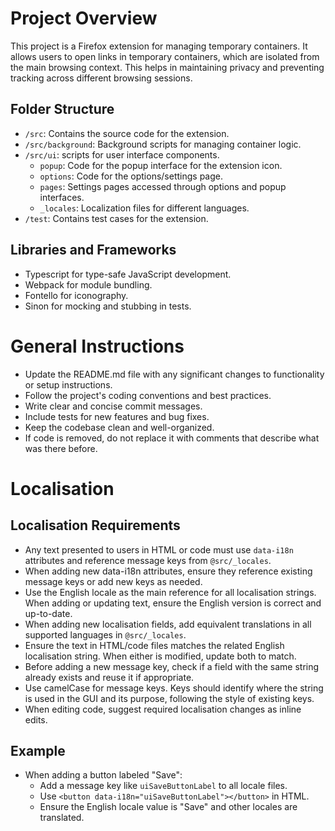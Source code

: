 # Project Overview

This project is a Firefox extension for managing temporary containers. It allows users to open links in temporary containers, which are isolated from the main browsing context. This helps in maintaining privacy and preventing tracking across different browsing sessions.

## Folder Structure

- `/src`: Contains the source code for the extension.
- `/src/background`: Background scripts for managing container logic.
- `/src/ui`: scripts for user interface components.
  - `popup`: Code for the popup interface for the extension icon.
  - `options`: Code for the options/settings page.
  - `pages`: Settings pages accessed through options and popup interfaces.
  - `_locales`: Localization files for different languages.
- `/test`: Contains test cases for the extension.

## Libraries and Frameworks

- Typescript for type-safe JavaScript development.
- Webpack for module bundling.
- Fontello for iconography.
- Sinon for mocking and stubbing in tests.

# General Instructions

- Update the README.md file with any significant changes to functionality or setup instructions.
- Follow the project's coding conventions and best practices.
- Write clear and concise commit messages.
- Include tests for new features and bug fixes.
- Keep the codebase clean and well-organized.
- If code is removed, do not replace it with comments that describe what was there before.

# Localisation

## Localisation Requirements

- Any text presented to users in HTML or code must use `data-i18n` attributes and reference message keys from `@src/_locales`.
- When adding new data-i18n attributes, ensure they reference existing message keys or add new keys as needed.
- Use the English locale as the main reference for all localisation strings. When adding or updating text, ensure the English version is correct and up-to-date.
- When adding new localisation fields, add equivalent translations in all supported languages in `@src/_locales`.
- Ensure the text in HTML/code files matches the related English localisation string. When either is modified, update both to match.
- Before adding a new message key, check if a field with the same string already exists and reuse it if appropriate.
- Use camelCase for message keys. Keys should identify where the string is used in the GUI and its purpose, following the style of existing keys.
- When editing code, suggest required localisation changes as inline edits.

## Example

- When adding a button labeled "Save":
  - Add a message key like `uiSaveButtonLabel` to all locale files.
  - Use `<button data-i18n="uiSaveButtonLabel"></button>` in HTML.
  - Ensure the English locale value is "Save" and other locales are translated.
